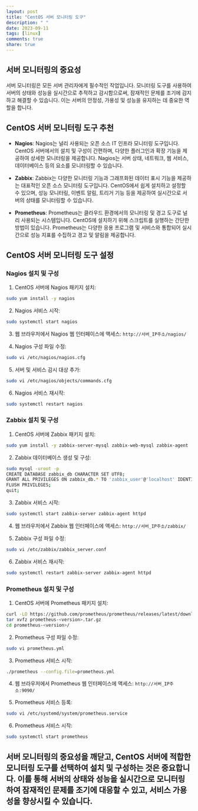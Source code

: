 ```yaml
---
layout: post
title: "CentOS 서버 모니터링 도구"
description: " "
date: 2023-09-11
tags: [linux]
comments: true
share: true
---
```


## 서버 모니터링의 중요성

서버 모니터링은 모든 서버 관리자에게 필수적인 작업입니다. 모니터링 도구를 사용하여 서버의 상태와 성능을 실시간으로 추적하고 감시함으로써, 잠재적인 문제를 조기에 감지하고 해결할 수 있습니다. 이는 서버의 안정성, 가용성 및 성능을 유지하는 데 중요한 역할을 합니다. 

## CentOS 서버 모니터링 도구 추천

- **Nagios**: 
Nagios는 널리 사용되는 오픈 소스 IT 인프라 모니터링 도구입니다. CentOS 서버에서의 설치 및 구성이 간편하며, 다양한 플러그인과 확장 기능을 제공하여 상세한 모니터링을 제공합니다. Nagios는 서버 상태, 네트워크, 웹 서비스, 데이터베이스 등의 요소를 모니터링할 수 있습니다.

- **Zabbix**: 
Zabbix는 다양한 모니터링 기능과 그래프화된 데이터 표시 기능을 제공하는 대표적인 오픈 소스 모니터링 도구입니다. CentOS에서 쉽게 설치하고 설정할 수 있으며, 성능 모니터링, 이벤트 알림, 트리거 기능 등을 제공하여 실시간으로 서버의 상태를 모니터링할 수 있습니다.

- **Prometheus**: 
Prometheus는 클라우드 환경에서의 모니터링 및 경고 도구로 널리 사용되는 시스템입니다. CentOS에 설치하기 위해 스크립트를 실행하는 간단한 방법이 있습니다. Prometheus는 다양한 응용 프로그램 및 서비스와 통합되어 실시간으로 성능 지표를 수집하고 경고 및 알림을 제공합니다.

## CentOS 서버 모니터링 도구 설정

### Nagios 설치 및 구성

1. CentOS 서버에 Nagios 패키지 설치:
```bash
sudo yum install -y nagios
```

2. Nagios 서비스 시작:
```bash
sudo systemctl start nagios
```

3. 웹 브라우저에서 Nagios 웹 인터페이스에 액세스: `http://서버_IP주소/nagios/`

4. Nagios 구성 파일 수정:
```bash
sudo vi /etc/nagios/nagios.cfg
```

5. 서버 및 서비스 감시 대상 추가:
```bash
sudo vi /etc/nagios/objects/commands.cfg
```

6. Nagios 서비스 재시작:
```bash
sudo systemctl restart nagios
```

### Zabbix 설치 및 구성

1. CentOS 서버에 Zabbix 패키지 설치:
```bash
sudo yum install -y zabbix-server-mysql zabbix-web-mysql zabbix-agent
```

2. Zabbix 데이터베이스 생성 및 구성:
```bash
sudo mysql -uroot -p
CREATE DATABASE zabbix_db CHARACTER SET UTF8;
GRANT ALL PRIVILEGES ON zabbix_db.* TO 'zabbix_user'@'localhost' IDENTIFIED BY 'password';
FLUSH PRIVILEGES;
quit;
```

3. Zabbix 서비스 시작:
```bash
sudo systemctl start zabbix-server zabbix-agent httpd
```

4. 웹 브라우저에서 Zabbix 웹 인터페이스에 액세스: `http://서버_IP주소/zabbix/`

5. Zabbix 구성 파일 수정:
```bash
sudo vi /etc/zabbix/zabbix_server.conf
```

6. Zabbix 서비스 재시작:
```bash
sudo systemctl restart zabbix-server zabbix-agent httpd
```

### Prometheus 설치 및 구성

1. CentOS 서버에 Prometheus 패키지 설치:
```bash
curl -LO https://github.com/prometheus/prometheus/releases/latest/download/prometheus-<version>.tar.gz
tar xvfz prometheus-<version>.tar.gz
cd prometheus-<version>/
```

2. Prometheus 구성 파일 수정:
```bash
sudo vi prometheus.yml
```

3. Prometheus 서비스 시작:
```bash
./prometheus --config.file=prometheus.yml
```

4. 웹 브라우저에서 Prometheus 웹 인터페이스에 액세스: `http://서버_IP주소:9090/`

5. Prometheus 서비스 등록:
```bash
sudo vi /etc/systemd/system/prometheus.service
```

6. Prometheus 서비스 시작:
```bash
sudo systemctl start prometheus
```

## 서버 모니터링의 중요성을 깨닫고, CentOS 서버에 적합한 모니터링 도구를 선택하여 설치 및 구성하는 것은 중요합니다. 이를 통해 서버의 상태와 성능을 실시간으로 모니터링하여 잠재적인 문제를 조기에 대응할 수 있고, 서비스 가용성을 향상시킬 수 있습니다.